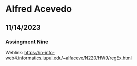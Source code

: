 # Alfred Acevedo
## 11/14/2023
### Assingment Nine
Weblink: https://in-info-web4.informatics.iupui.edu/~alfaceve/N220/HW9/regEx.html
        